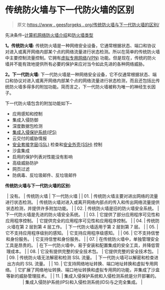 # 传统防火墙与下一代防火墙的区别

> 原文:[https://www . geesforgeks . org/传统防火墙与下一代防火墙的区别/](https://www.geeksforgeeks.org/difference-between-traditional-firewall-and-next-generation-firewall/)

先决条件–[计算机网络防火墙介绍](https://www.geeksforgeeks.org/introduction-of-firewall-in-computer-network/)和[防火墙类型](https://www.geeksforgeeks.org/types-of-firewall-and-possible-attacks/)

**1。传统防火墙:**
传统防火墙是一种网络安全设备，它通常根据状态、端口和协议对进入或离开网络内部某个点的网络流量进行状态检测。所以在简单的传统防火墙中主要控制流量控制。它拥有[虚拟专用网络(VPN)](https://www.geeksforgeeks.org/virtual-private-network-vpn-introduction/) 功能。但是现在，传统的防火墙并不能有效地提供所有必要的保护来应对当今如此先进的各种网络威胁。

**2。下一代防火墙:**
下一代防火墙是一种网络安全设备，它不仅通常根据状态、端口和协议对进入或离开网络内部某个点的网络流量进行状态检测，而且还包括比传统防火墙多得多的附加功能。简而言之，下一代防火墙被称为唯一的神经生长因子。

下一代防火墙包含的附加功能如下–

*   应用感知和控制
*   集成入侵防御
*   深度数据包检测
*   [集成入侵保护系统(IPS)](https://www.geeksforgeeks.org/intrusion-prevention-system-ips/)
*   云交付的威胁情报
*   [安全套接字层(SSL)](https://www.geeksforgeeks.org/secure-socket-layer-ssl/) 检查和[安全外壳(SSH)](https://www.geeksforgeeks.org/introduction-to-sshsecure-shell-keys/) 控制
*   沙盒集成
*   启用的保护列表对性能没有影响
*   高级威胁防护
*   网页过滤
*   防病毒、反垃圾邮件、反垃圾邮件

**传统防火墙与下一代防火墙的区别:**

<center>

| 没有。 | 传统防火墙 | 下一代防火墙 |
| 01. | 传统防火墙主要对进出网络的流量进行状态检测。 | 传统防火墙对进入或离开网络内部点的传入和传出网络流量提供状态检测，并提供许多附加功能。 |
| 02. | 传统防火墙是旧的防火墙安全系统。 | 下一代防火墙是先进的防火墙安全系统。 |
| 03. | 它提供了部分应用程序可见性和应用程序控制。 | 它提供完全的应用程序可见性和应用程序控制。 |
| 04. | 传统防火墙在第 2 层到第 4 层工作。 | 下一代防火墙适用于第 2 层到第 7 层。 |
| 05. | 它不支持应用程序级别的感知。 | 它支持应用程序级感知。 |
| 06. | 它不支持信誉和身份服务。 | 它支持信誉和身份服务。 |
| 07. | 在传统防火墙中，单独管理安全工具是昂贵的。 | 在下一代防火墙中，易于安装和配置集成的安全工具，并降低管理成本。 |
| 08. | 它没有提供完整的安全技术包。 | 它提供完整的安全技术包。 |
| 09. | 传统防火墙无法解密和检测 SSL 流量。 | 下一代防火墙可以解密和检查进出方向的 SSL 流量。 |
| 10. | 它支持网络地址转换、端口地址转换和虚拟专用网络。 | 它扩展了网络地址转换、端口地址转换和虚拟专用网的功能，并集成了沙盒等新的威胁管理技术。 |
| 11. | 集成入侵保护系统和入侵检测系统是分开部署的。 | 集成入侵防护系统(IPS)和入侵检测系统(IDS)与之完全集成。 |

</center>
